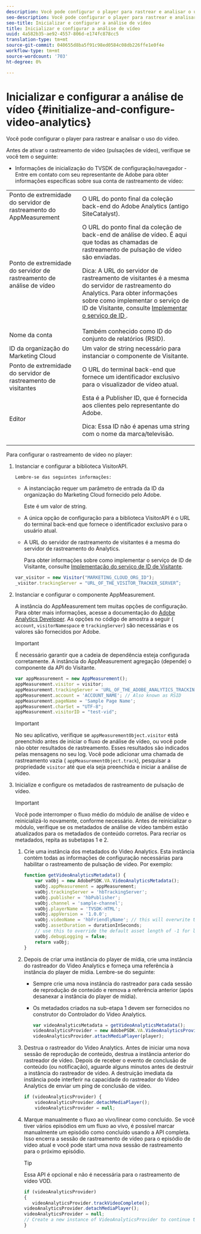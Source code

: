 ```yaml
---
description: Você pode configurar o player para rastrear e analisar o uso do vídeo.
seo-description: Você pode configurar o player para rastrear e analisar o uso do vídeo.
seo-title: Inicializar e configurar a análise de vídeo
title: Inicializar e configurar a análise de vídeo
uuid: 4a582b35-ae92-4557-806d-e174fc878cc5
translation-type: tm+mt
source-git-commit: 040655d8ba5f91c98ed0584c08db226ffe1e0f4e
workflow-type: tm+mt
source-wordcount: '703'
ht-degree: 0%

---
```



# Inicializar e configurar a análise de vídeo {#initialize-and-configure-video-analytics}

Você pode configurar o player para rastrear e analisar o uso do vídeo.

Antes de ativar o rastreamento de vídeo (pulsações de vídeo), verifique se você tem o seguinte:

* Informações de inicialização do TVSDK de configuração/navegador - Entre em contato com seu representante de Adobe para obter informações específicas sobre sua conta de rastreamento de vídeo:

<table id="table_3565328ABBEE4605A92EAE1ADE5D6F84">
 <tbody>
  <tr>
   <td colname="col1"> Ponto de extremidade do servidor de rastreamento do AppMeasurement </td>
   <td colname="col2"> O URL do ponto final da coleção back-end do Adobe Analytics (antigo SiteCatalyst). </td>
  </tr>
  <tr>
   <td colname="col1"> Ponto de extremidade do servidor de rastreamento de análise de vídeo </td>
   <td colname="col2"> O URL do ponto final da coleção de back-end de análise de vídeo. É aqui que todas as chamadas de rastreamento de pulsação de vídeo são enviadas. <p>Dica:  A URL do servidor de rastreamento de visitantes é a mesma do servidor de rastreamento do Analytics. Para obter informações sobre como implementar o serviço de ID de Visitante, consulte <a href="https://marketing.adobe.com/resources/help/en_US/mcvid/mcvid-setup-target.html" format="html" scope="external"> Implementar o serviço de ID </a>. </p> </td>
  </tr>
  <tr>
   <td colname="col1"> Nome da conta </td>
   <td colname="col2"> Também conhecido como ID do conjunto de relatórios (RSID). </td>
  </tr>
  <tr>
   <td colname="col1"> ID da organização do Marketing Cloud </td>
   <td colname="col2"> Um valor de string necessário para instanciar o componente de Visitante. </td>
  </tr>
  <tr>
   <td colname="col1"> Ponto de extremidade do servidor de rastreamento de visitantes </td>
   <td colname="col2"> O URL do terminal back-end que fornece um identificador exclusivo para o visualizador de vídeo atual. </td>
  </tr>
  <tr>
   <td colname="col1"> Editor </td>
   <td colname="col2"> Esta é a Publisher ID, que é fornecida aos clientes pelo representante do Adobe. <p>Dica:  Essa ID não é apenas uma string com o nome da marca/televisão. </p> </td>
  </tr>
 </tbody>
</table>

Para configurar o rastreamento de vídeo no player:

1. Instanciar e configurar a biblioteca VisitorAPI.

       Lembre-se das seguintes informações:
   
   * A instanciação requer um parâmetro de entrada da ID da organização do Marketing Cloud fornecido pelo Adobe.

      Este é um valor de string.
   * A única opção de configuração para a biblioteca VisitorAPI é o URL do terminal back-end que fornece o identificador exclusivo para o usuário atual.
   * A URL do servidor de rastreamento de visitantes é a mesma do servidor de rastreamento do Analytics.

      Para obter informações sobre como implementar o serviço de ID de Visitante, consulte [Implementação do serviço de ID de Visitante](https://marketing.adobe.com/resources/help/en_US/mcvid/mcvid-setup-target.html).

   ```js
   var_visitor = new Visitor("MARKETING_CLOUD_ORG_ID");
   _visitor.trackingServer = "URL_OF_THE_VISITOR_TRACKER_SERVER”;
   ```

2. Instanciar e configurar o componente AppMeasurement.

   A instância do AppMeasurement tem muitas opções de configuração. Para obter mais informações, acesse a documentação do [Adobe Analytics Developer](https://microsite.omniture.com/t2/help/en_US/reference/#Developer). As opções no código de amostra a seguir ( `account`, `visitorNamespace` e `trackingServer`) são necessárias e os valores são fornecidos por Adobe.

   >[!IMPORTANT]
   >
   >É necessário garantir que a cadeia de dependência esteja configurada corretamente. A instância do AppMeasurement agregação (depende) o componente da API do Visitante.

   ```js
   var appMeasurement = new AppMeasurement();
   appMeasurement.visitor = visitor;
   appMeasurement.trackingServer = 'URL_OF_THE_ADOBE_ANALYTICS_TRACKING_SERVER';
   appMeasurement.account = 'ACCOUNT_NAME'; // Also known as RSID
   appMeasurement.pageName = 'Sample Page Name';
   appMeasurement.charSet = "UTF-8";
   appMeasurement.visitorID = "test-vid";
   ```

   >[!IMPORTANT]
   >
   >No seu aplicativo, verifique se `appMeasurementObject.visitor` está preenchido antes de iniciar o fluxo de análise de vídeo, ou você pode não obter resultados de rastreamento. Esses resultados são indicados pelas mensagens no seu log. Você pode adicionar uma chamada de rastreamento vazia ( `appMeasurementObject.track`), pesquisar a propriedade `visitor` até que ela seja preenchida e iniciar a análise de vídeo.

3. Inicialize e configure os metadados de rastreamento de pulsação de vídeo.

   >[!IMPORTANT]
   >
   >Você pode interromper o fluxo médio do módulo de análise de vídeo e reinicializá-lo novamente, conforme necessário. Antes de reinicializar o módulo, verifique se os metadados de análise de vídeo também estão atualizados para os metadados de conteúdo corretos. Para recriar os metadados, repita as subetapas 1 e 2.

   1. Crie uma instância dos metadados do Video Analytics.
Esta instância contém todas as informações de configuração necessárias para habilitar o rastreamento de pulsação de vídeo. Por exemplo:

      ```js
      function getVideoAnalyticsMetadata() {
          var vaObj = new AdobePSDK.VA.VideoAnalyticsMetadata();
          vaObj.appMeasurement = appMeasurement;
          vaObj.trackingServer = 'hbTrackingServer';
          vaObj.publisher = 'hbPublisher';
          vaObj.channel = 'sample-channel';
          vaObj.playerName = 'TVSDK-HTML';
          vaObj.appVersion = '1.0.0';
          vaObj.videoName = 'hbFriendlyName'; // this will overwrite the ContextData variable a.media.friendlyName
          vaObj.assetDuration = durationInSeconds;
          // use this to override the default asset length of -1 for live streams
          vaObj.debugLogging = false;
          return vaObj;
      }
      ```

   2. Depois de criar uma instância do player de mídia, crie uma instância do rastreador do Video Analytics e forneça uma referência à instância do player de mídia.
Lembre-se do seguinte:

      * Sempre crie uma nova instância do rastreador para cada sessão de reprodução de conteúdo e remova a referência anterior (após desanexar a instância do player de mídia).
      * Os metadados criados na sub-etapa 1 devem ser fornecidos no construtor do Controlador do Video Analytics.

         ```js
         var videoAnalyticsMetadata = getVideoAnalyticsMetadata();
         videoAnalyticsProvider = new AdobePSDK.VA.VideoAnalyticsProvider(videoAnalyticsMetadata);
         videoAnalyticsProvider.attachMediaPlayer(player);
         ```
   3. Destrua o rastreador do Video Analytics.
Antes de iniciar uma nova sessão de reprodução de conteúdo, destrua a instância anterior do rastreador de vídeo. Depois de receber o evento de conclusão de conteúdo (ou notificação), aguarde alguns minutos antes de destruir a instância do rastreador de vídeo. A destruição imediata da instância pode interferir na capacidade do rastreador do Video Analytics de enviar um ping de conclusão de vídeo.

      ```js
      if (videoAnalyticsProvider) {
          videoAnalyticsProvider.detachMediaPlayer();
          videoAnalyticsProvider = null;
      ```
   4. Marque manualmente o fluxo ao vivo/linear como concluído.
Se você tiver vários episódios em um fluxo ao vivo, é possível marcar manualmente um episódio como concluído usando a API completa. Isso encerra a sessão de rastreamento de vídeo para o episódio de vídeo atual e você pode start uma nova sessão de rastreamento para o próximo episódio.
      >[!TIP]
      >
      >Essa API é opcional e não é necessária para o rastreamento de vídeo VOD.

      ```js
      if (videoAnalyticsProvider)
      {
         videoAnalyticsProvider.trackVideoComplete();
      videoAnalyticsProvider.detachMediaPlayer();
      videoAnalyticsProvider = null;
      // Create a new instance of VideoAnalyticsProvider to continue tracking.
      } 
      ```
